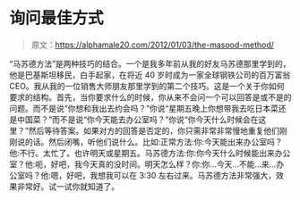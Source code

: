 # 询问最佳方式

> 原文：<https://alphamale20.com/2012/01/03/the-masood-method/>

“马苏德方法”是两种技巧的结合。一个是我多年前从我的好友马苏德那里学到的，他是巴基斯坦移民，白手起家，在将近 40 岁时成为一家全球钢铁公司的百万富翁 CEO。我从我的一位销售大师朋友那里学到的第二个技巧。这是一个关于你如何要求的结构。首先，当你要求什么的时候，你从来不会问一个可以回答是或不是的问题。而不是说“你想和我出去约会吗？”你说“星期五晚上你想带我去吃日本菜还是中国菜？”而不是说“你今天能去办公室吗？”你说“你今天什么时候会在这里？”然后等待答案。如果对方的回答是否定的，你只需非常非常慢地重复他们刚刚说的话。然后闭嘴，听他们说什么。比如:正常方法:你:今天能出来办公室吗？他:不行。太忙了。也许明天或星期五。马苏德方法:你:你今天什么时候能出来办公室？他:呃，好吧，我今天真的没时间。明天怎么样？你:你…今天…不能…来…办公室吗？他:嗯，好吧，我想我可以在 3:30 左右过来。马苏德方法非常强大，效果非常好。试一试你就知道了。